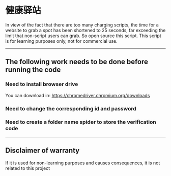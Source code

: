 # 健康驿站
In view of the fact that there are too many charging scripts, the time for a website to grab a spot has been shortened to 25 seconds, far exceeding the limit that non-script users can grab. So open source this script. This script is for learning purposes only, not for commercial use.

------------------------------
## The following work needs to be done before running the code

### Need to install browser drive
You can download in:
https://chromedriver.chromium.org/downloads

### Need to change the corresponding id and password

### Need to create a folder name spider to store the verification code

--------------------------------
## Disclaimer of warranty
If it is used for non-learning purposes and causes consequences, it is not related to this project
